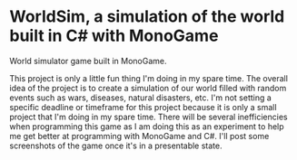 # WorldSim, a simulation of the world built in C# with MonoGame
World simulator game built in MonoGame.

This project is only a little fun thing I'm doing in my spare time. The overall idea of the project is to create a simulation of our world filled with random events such as wars, diseases, natural disasters, etc. I'm not setting a specific deadline or timeframe for this project because it is only a small project that I'm doing in my spare time. There will be several inefficiencies when programming this game as I am doing this as an experiment to help me get better at programming with MonoGame and C#. I'll post some screenshots of the game once it's in a presentable state.
